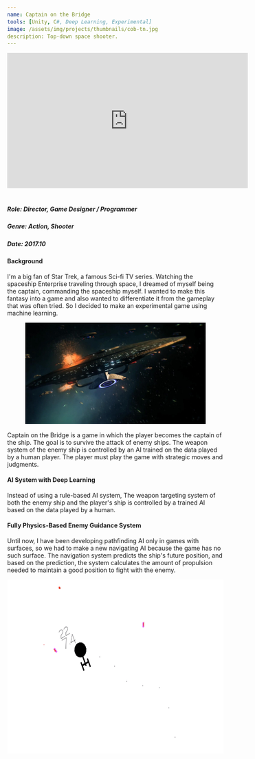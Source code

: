 ```yaml
---
name: Captain on the Bridge
tools: [Unity, C#, Deep Learning, Experimental]
image: /assets/img/projects/thumbnails/cob-tn.jpg
description: Top-down space shooter.
---
```


<div class="video">
    <iframe width="560" height="315" src="https://www.youtube.com/embed/D8L49wHhZc4" frameborder="0" allow="accelerometer; autoplay; encrypted-media; gyroscope; picture-in-picture" allowfullscreen></iframe>
</div> <br>

##### Role: Director, Game Designer / Programmer
##### Genre: Action, Shooter
##### Date: 2017.10

#### Background

I'm a big fan of Star Trek, a famous Sci-fi TV series. Watching the spaceship Enterprise traveling through space, I dreamed of myself being the captain, commanding the spaceship myself. I wanted to make this fantasy into a game and also wanted to differentiate it from the gameplay that was often tried. So I decided to make an experimental game using machine learning.

<center> <img src="/assets/img/projects/reg/star-trek.jpg" width="420" height="236"/> </center>

Captain on the Bridge is a game in which the player becomes the captain of the ship. The goal is to survive the attack of enemy ships. The weapon system of the enemy ship is controlled by an AI trained on the data played by a human player. The player must play the game with strategic moves and judgments.

#### AI System with Deep Learning
Instead of using a rule-based AI system, The weapon targeting system of both the enemy ship and the player's ship is controlled by a trained AI based on the data played by a human.

#### Fully Physics-Based Enemy Guidance System
Until now, I have been developing pathfinding AI only in games with surfaces, so we had to make a new navigating AI because the game has no such surface. The navigation system predicts the ship's future position, and based on the prediction, the system calculates the amount of propulsion needed to maintain a good position to fight with the enemy.

<center> <img src="/assets/img/projects/thumbnails/cob-tn.jpg" width="648" height="405"/> </center>
